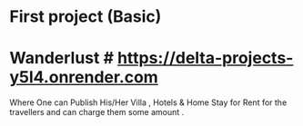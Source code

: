 # First project (Basic)
# Wanderlust # https://delta-projects-y5l4.onrender.com

Where One can Publish His/Her Villa , Hotels & Home Stay for Rent for the travellers and can charge them some amount .
